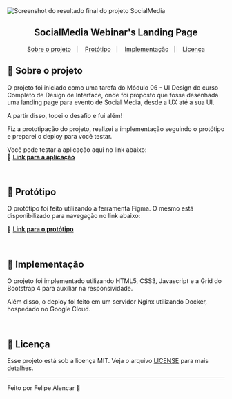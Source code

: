 <img src="" alt="Screenshot do resultado final do projeto SocialMedia" />

<h2 align="center">
  SocialMedia Webinar's Landing Page
</h2>

<p align="center">
  <a href="#rocket-sobre-o-desafio">Sobre o projeto</a>&nbsp;&nbsp;&nbsp;|&nbsp;&nbsp;&nbsp;
  <a href="#art-protótipo">Protótipo</a>&nbsp;&nbsp;&nbsp;|&nbsp;&nbsp;&nbsp;
  <a href="#rocket-implementação">Implementação</a>&nbsp;&nbsp;&nbsp;|&nbsp;&nbsp;&nbsp;
  <a href="#memo-licença">Licença</a>
</p>

## :rocket: Sobre o projeto

O projeto foi iniciado como uma tarefa do Módulo 06 - UI Design do curso Completo de Design de Interface, 
onde foi proposto que fosse desenhada uma landing page para evento de Social Media, desde a UX até a sua UI. 

A partir disso, topei o desafio e fui além! 

Fiz a prototipação do projeto, realizei a implementação seguindo o protótipo e preparei o deploy para você testar.

Você pode testar a aplicação aqui no link abaixo: <br/>
📄 **[Link para a aplicação](http://34.71.0.252:3000)**

<br/>


## :art: Protótipo
O protótipo foi feito utilizando a ferramenta Figma. O mesmo está disponibilizado para navegação no link abaixo:

📄 **[Link para o protótipo](https://www.figma.com/file/lcNYoICofgSl3B9mPSyHft/SocialMedia-Experience-Webinar?node-id=0%3A1)**


<br/>


## :rocket: Implementação
O projeto foi implementado utilizando HTML5, CSS3, Javascript e a Grid do Bootstrap 4 para auxiliar na responsividade.

Além disso, o deploy foi feito em um servidor Nginx utilizando Docker, hospedado no Google Cloud.


<br/>

## :memo: Licença

Esse projeto está sob a licença MIT. Veja o arquivo [LICENSE](LICENSE) para mais detalhes.

---

Feito por Felipe Alencar :wave:
